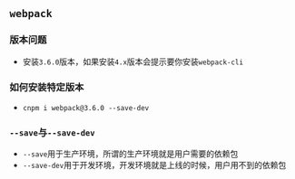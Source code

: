 ## `webpack`

### 版本问题

- 安装`3.6.0`版本，如果安装`4.x`版本会提示要你安装`webpack-cli`

### 如何安装特定版本

- `cnpm i webpack@3.6.0 --save-dev`

### `--save`与`--save-dev`

- `--save`用于生产环境，所谓的生产环境就是用户需要的依赖包
- `--save-dev`用于开发环境，开发环境就是上线的时候，用户用不到的依赖包

